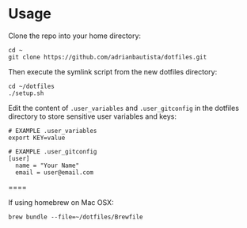 # Usage

Clone the repo into your home directory:

```shell
cd ~
git clone https://github.com/adrianbautista/dotfiles.git
```

Then execute the symlink script from the new dotfiles directory:

```shell
cd ~/dotfiles
./setup.sh
```

Edit the content of `.user_variables` and `.user_gitconfig` in the dotfiles directory to store sensitive user variables and keys:

```shell
# EXAMPLE .user_variables
export KEY=value
```
```shell
# EXAMPLE .user_gitconfig
[user]
  name = "Your Name"
  email = user@email.com
```

====

If using homebrew on Mac OSX:

```shell
brew bundle --file=~/dotfiles/Brewfile
```
